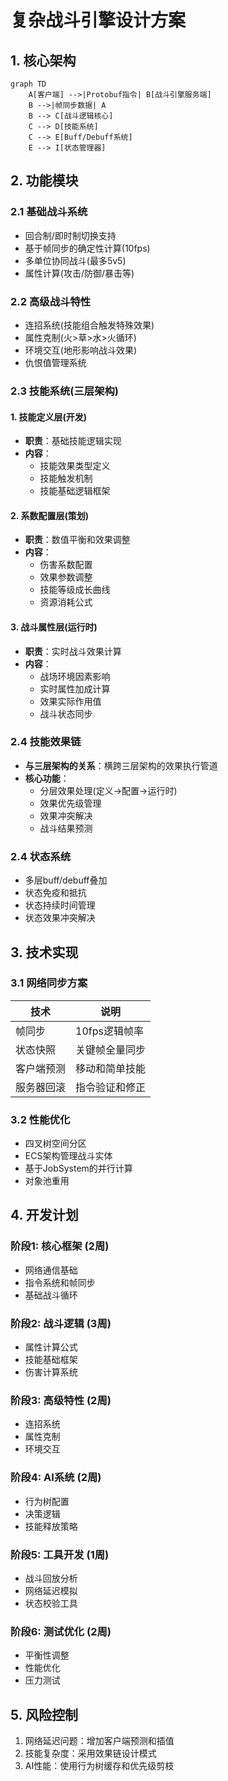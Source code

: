 # 复杂战斗引擎设计方案

## 1. 核心架构
```mermaid
graph TD
    A[客户端] -->|Protobuf指令| B[战斗引擎服务端]
    B -->|帧同步数据| A
    B --> C[战斗逻辑核心]
    C --> D[技能系统]
    C --> E[Buff/Debuff系统]
    E --> I[状态管理器]
```

## 2. 功能模块

### 2.1 基础战斗系统
- 回合制/即时制切换支持
- 基于帧同步的确定性计算(10fps)
- 多单位协同战斗(最多5v5)
- 属性计算(攻击/防御/暴击等)

### 2.2 高级战斗特性
- 连招系统(技能组合触发特殊效果)
- 属性克制(火>草>水>火循环)
- 环境交互(地形影响战斗效果)
- 仇恨值管理系统

### 2.3 技能系统(三层架构)

#### 1. 技能定义层(开发)
- **职责**：基础技能逻辑实现
- **内容**：
  - 技能效果类型定义
  - 技能触发机制
  - 技能基础逻辑框架

#### 2. 系数配置层(策划)
- **职责**：数值平衡和效果调整
- **内容**：
  - 伤害系数配置
  - 效果参数调整
  - 技能等级成长曲线
  - 资源消耗公式

#### 3. 战斗属性层(运行时)
- **职责**：实时战斗效果计算
- **内容**：
  - 战场环境因素影响
  - 实时属性加成计算
  - 效果实际作用值
  - 战斗状态同步

### 2.4 技能效果链
- **与三层架构的关系**：横跨三层架构的效果执行管道
- **核心功能**：
  - 分层效果处理(定义→配置→运行时)
  - 效果优先级管理
  - 效果冲突解决
  - 战斗结果预测

### 2.4 状态系统
- 多层buff/debuff叠加
- 状态免疫和抵抗
- 状态持续时间管理
- 状态效果冲突解决

## 3. 技术实现

### 3.1 网络同步方案
| 技术 | 说明 |
|------|------|
| 帧同步 | 10fps逻辑帧率 |
| 状态快照 | 关键帧全量同步 |
| 客户端预测 | 移动和简单技能 |
| 服务器回滚 | 指令验证和修正 |

### 3.2 性能优化
- 四叉树空间分区
- ECS架构管理战斗实体
- 基于JobSystem的并行计算
- 对象池重用

## 4. 开发计划

### 阶段1: 核心框架 (2周)
- 网络通信基础
- 指令系统和帧同步
- 基础战斗循环

### 阶段2: 战斗逻辑 (3周)
- 属性计算公式
- 技能基础框架
- 伤害计算系统

### 阶段3: 高级特性 (2周)
- 连招系统
- 属性克制
- 环境交互

### 阶段4: AI系统 (2周)
- 行为树配置
- 决策逻辑
- 技能释放策略

### 阶段5: 工具开发 (1周)
- 战斗回放分析
- 网络延迟模拟
- 状态校验工具

### 阶段6: 测试优化 (2周)
- 平衡性调整
- 性能优化
- 压力测试

## 5. 风险控制
1. 网络延迟问题：增加客户端预测和插值
2. 技能复杂度：采用效果链设计模式
3. AI性能：使用行为树缓存和优先级剪枝